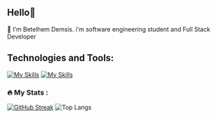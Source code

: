 ## Hello👋 
<p>🌟 I'm Betelhem Demsis. i'm software engineering student and Full Stack Developer </p> 

## Technologies and Tools:                           
 [![My Skills](https://skillicons.dev/icons?i=js,ts,py,react,redux,nextjs,materialui,tailwind,bootstrap,django,nodejs)](https://skillicons.dev)
 [![My Skills](https://skillicons.dev/icons?i=express,firebase,mongodb,mysql,postgres,jquery,vscode,postman,vite,git,bash)](https://skillicons.dev)

### :fire: My Stats :


[![GitHub Streak](https://streak-stats.demolab.com?user=Betelhem-Demsis&theme=dark&hide_border=true)](https://git.io/streak-stats)  ![Top Langs](https://github-readme-stats.vercel.app/api/top-langs/?username=Betelhem-Demsis&layout=compact&theme=dark&hide_border=true&hide=html,css)


